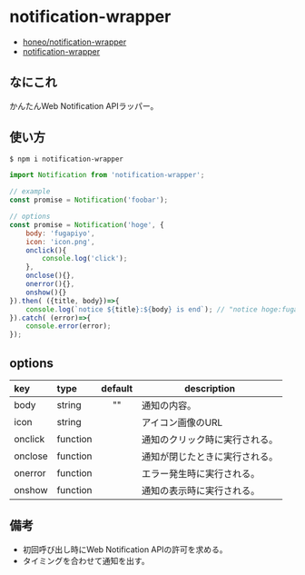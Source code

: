 # notification-wrapper
* [honeo/notification-wrapper](https://github.com/honeo/notification-wrapper)  
* [notification-wrapper](https://www.npmjs.com/package/notification-wrapper)


## なにこれ
かんたんWeb Notification APIラッパー。  


## 使い方
```bash
$ npm i notification-wrapper
```
```js
import Notification from 'notification-wrapper';

// example
const promise = Notification('foobar');

// options
const promise = Notification('hoge', {
	body: 'fugapiyo',
	icon: 'icon.png',
	onclick(){
		console.log('click');
	},
	onclose(){},
	onerror(){},
	onshow(){}
}).then( ({title, body})=>{
	console.log(`notice ${title}:${body} is end`); // "notice hoge:fugapiyo is end"
}).catch( (error)=>{
	console.error(error);
});
```

## options
| key     | type     | default | description                                |
|:------- |:-------- |:-------:| ------------------------------------------ |
| body    | string   |   ""    | 通知の内容。                               |
| icon    | string   |         | アイコン画像のURL                          |
| onclick | function |         | 通知のクリック時に実行される。             |
| onclose | function |         | 通知が閉じたときに実行される。             |
| onerror | function |         | エラー発生時に実行される。                 |
| onshow  | function |         | 通知の表示時に実行される。                 |



## 備考
* 初回呼び出し時にWeb Notification APIの許可を求める。
* タイミングを合わせて通知を出す。
